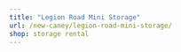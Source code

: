 ```yaml
---
title: "Legion Road Mini Storage"
url: /new-caney/legion-road-mini-storage/
shop: storage rental
---
```

